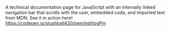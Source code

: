 A technical documentation page for JavaScript with an internally linked navigation bar that scrolls with the user, embedded code, and imported text from MDN. See it in action here! https://codepen.io/slushball420/pen/mdVpgPm